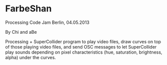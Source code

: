 FarbeShan
=========

Processing Code Jam
Berlin, 04.05.2013

By Chi and aBe

Processing + SuperCollider program to play video files, draw curves on top of those playing video files, and send OSC messages to let SuperCollider play sounds depending on pixel characteristics (hue, saturation, brightness, alpha) under the curves.
